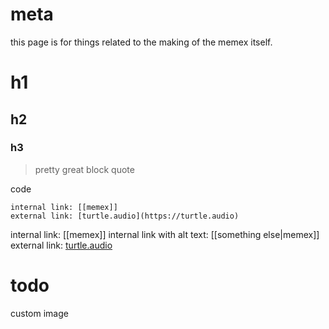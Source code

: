 # meta

this page is for things related to the making of the memex itself.

# h1

## h2

### h3

> pretty great block quote

code

```
internal link: [[memex]]
external link: [turtle.audio](https://turtle.audio)
```

internal link: [[memex]]
internal link with alt text: [[something else|memex]]
external link: [turtle.audio](https://turtle.audio)

# todo

custom image
